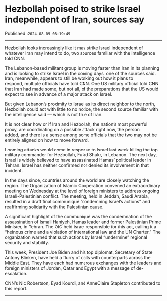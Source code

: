 # Hezbollah poised to strike Israel independent of Iran, sources say

Published :`2024-08-09 08:19:49`

---

Hezbollah looks increasingly like it may strike Israel independent of whatever Iran may intend to do, two sources familiar with the intelligence told CNN.

The Lebanon-based militant group is moving faster than Iran in its planning and is looking to strike Israel in the coming days, one of the sources said. Iran, meanwhile, appears to still be working out how it plans to respond, multiple officials have told CNN. One US military official told CNN that Iran had made some, but not all, of the preparations that the US would expect to see in advance of a major attack on Israel.

But given Lebanon’s proximity to Israel as its direct neighbor to the north, Hezbollah could act with little to no notice, the second source familiar with the intelligence said — which is not true of Iran.

It is not clear how or if Iran and Hezbollah, the nation’s most powerful proxy, are coordinating on a possible attack right now, the person added, and there is a sense among some officials that the two may not be entirely aligned on how to move forward.

Looming attacks would come in response to Israel last week killing the top military commander for Hezbollah, Fu’ad Shukr, in Lebanon. The next day, Israel is widely believed to have assassinated Hamas’ political leader in Tehran. Israel has neither confirmed nor denied its involvement in that incident.

In the days since, countries around the world are closely watching the region. The Organization of Islamic Cooperation convened an extraordinary meeting on Wednesday at the level of foreign ministers to address ongoing Israeli-Palestinian conflict. The meeting, held in Jeddah, Saudi Arabia, resulted in a draft final communiqué “condemning Israel’s actions” and reaffirming solidarity with the Palestinian cause.

A significant highlight of the communiqué was the condemnation of the assassination of Ismail Haniyeh, Hamas leader and former Palestinian Prime Minister, in Tehran. The OIC held Israel responsible for this act, calling it a “heinous crime and a violation of international law and the UN Charter.” The organization warned that such actions by Israel “undermine” regional security and stability.

This week, President Joe Biden and his top diplomat, Secretary of State Antony Blinken, have held a flurry of calls with counterparts across the Middle East. They have each had numerous exchanges with the leaders and foreign ministers of Jordan, Qatar and Egypt with a message of de-escalation.

CNN’s Nic Robertson, Eyad Kourdi, and AnneClaire Stapleton contributed to this report.

---


